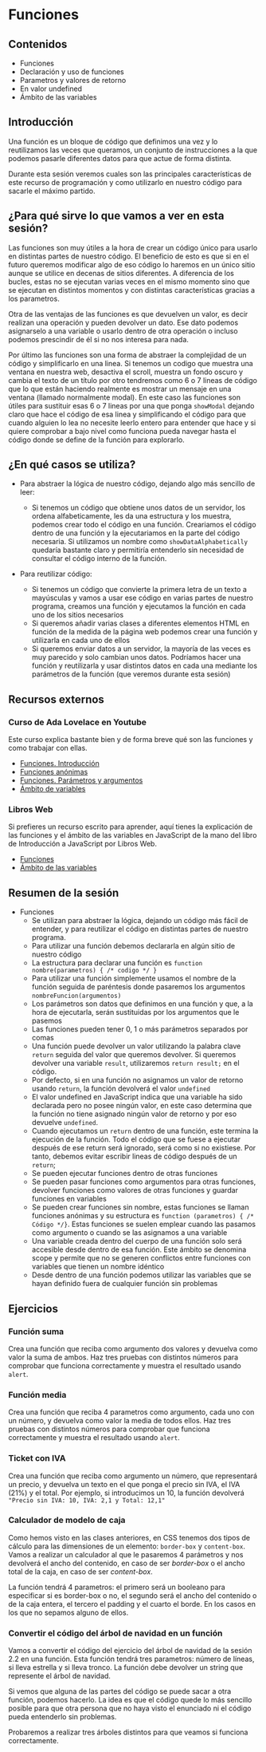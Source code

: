 # Funciones

## Contenidos

- Funciones
- Declaración y uso de funciones
- Parametros y valores de retorno
- En valor undefined
- Ámbito de las variables


## Introducción

Una función es un bloque de código que definimos una vez y lo reutilizamos las veces que queramos, un conjunto de instrucciones a la que podemos pasarle diferentes datos para que actue de forma distinta.

Durante esta sesión veremos cuales son las principales características de este recurso de programación y como utilizarlo en nuestro código para sacarle el máximo partido.


## ¿Para qué sirve lo que vamos a ver en esta sesión?

Las funciones son muy útiles a la hora de crear un código único para usarlo en distintas partes de nuestro código. El beneficio de esto es que si en el futuro queremos modificar algo de eso código lo haremos en un único sitio aunque se utilice en decenas de sitios diferentes. A diferencia de los bucles, estas no se ejecutan varias veces en el mismo momento sino que se ejecutan en distintos momentos y con distintas características gracias a los parametros.

Otra de las ventajas de las funciones es que devuelven un valor, es decir realizan una operación y pueden devolver un dato. Ese dato podemos asignarselo a una variable o usarlo dentro de otra operación o incluso podemos prescindir de él si no nos interesa para nada.

Por último las funciones son una forma de abstraer la complejidad de un código y simplificarlo en una linea. Si tenemos un codigo que muestra una ventana en nuestra web, desactiva el scroll, muestra un fondo oscuro y cambia el texto de un título por otro tendremos como 6 o 7 lineas de código que lo que están haciendo realmente es mostrar un mensaje en una ventana (llamado normalmente modal). En este caso las funciones son útiles para sustituir esas 6 o 7 lineas por una que ponga `showModal` dejando claro que hace el código de esa linea y simplificando el código para que cuando alguien lo lea no necesite leerlo entero para entender que hace y si quiere comprobar a bajo nivel como funciona pueda navegar hasta el código donde se define de la función para explorarlo.


## ¿En qué casos se utiliza?

- Para abstraer la lógica de nuestro código, dejando algo más sencillo de leer:
  - Si tenemos un código que obtiene unos datos de un servidor, los ordena alfabeticamente, les da una estructura y los muestra, podemos crear todo el código en una función. Creariamos el código dentro de una función y la ejecutariamos en la parte del código necesaria. Si utilizamos un nombre como `showDataAlphabetically` quedaría bastante claro y permitiría entenderlo sin necesidad de consultar el código interno de la función.

- Para reutilizar código:
  - Si tenemos un código que convierte la primera letra de un texto a mayúsculas y vamos a usar ese código en varias partes de nuestro programa, creamos una función y ejecutamos la función en cada uno de los sitios necesarios
  - Si queremos añadir varias clases a diferentes elementos HTML en función de la medida de la página web podemos crear una función y utilizarla en cada uno de ellos
  - Si queremos enviar datos a un servidor, la mayoría de las veces es muy parecido y solo cambian unos datos. Podríamos hacer una función y reutilizarla y usar distintos datos en cada una mediante los parámetros de la función (que veremos durante esta sesión)


## Recursos externos

### Curso de Ada Lovelace en Youtube

Este curso explica bastante bien y de forma breve qué son las funciones y como trabajar con ellas.

- [Funciones. Introducción](https://www.youtube.com/watch?v=PEfw6xuj8Y0&list=PLI7nHlOIIPOJtTDs1HVJABswW-xJcA7_o&index=16)
- [Funciones anónimas](https://www.youtube.com/watch?v=GstPXAffmmI&index=17&list=PLI7nHlOIIPOJtTDs1HVJABswW-xJcA7_o)
- [Funciones. Parámetros y argumentos](https://www.youtube.com/watch?v=5VVBrfWQ2Wk&index=18&list=PLI7nHlOIIPOJtTDs1HVJABswW-xJcA7_o)
- [Ámbito de variables](https://www.youtube.com/watch?v=HlY2jF74s_c&list=PLI7nHlOIIPOJtTDs1HVJABswW-xJcA7_o&index=19)

### Libros Web

Si prefieres un recurso escrito para aprender, aquí tienes la explicación de las funciones y el ámbito de las variables en JavaScript de la mano del libro de Introducción a JavaScript por Libros Web.

- [Funciones](http://librosweb.es/libro/javascript/capitulo_4/funciones.html)
- [Ámbito de las variables](http://librosweb.es/libro/javascript/capitulo_4/ambito_de_las_variables.html)


## Resumen de la sesión

- Funciones
  - Se utilizan para abstraer la lógica, dejando un código más fácil de entender, y para reutilizar el código en distintas partes de nuestro programa.
  - Para utilizar una función debemos declararla en algún sitio de nuestro código
  - La estructura para declarar una función es `function nombre(parametros) { /* codigo */ }`
  - Para utilizar una función simplemente usamos el nombre de la función seguida de paréntesis donde pasaremos los argumentos `nombreFuncion(argumentos)`
  - Los parámetros son datos que definimos en una función y que, a la hora de ejecutarla, serán sustituidas por los argumentos que le pasemos
  - Las funciones pueden tener 0, 1 o más parámetros separados por comas
  - Una función puede devolver un valor utilizando la palabra clave `return` seguida del valor que queremos devolver. Si queremos devolver una variable `result`, utilizaremos `return result;` en el código.
  - Por defecto, si en una función no asignamos un valor de retorno usando `return`, la función devolverá el valor `undefined`
  - El valor undefined en JavaScript indica que una variable ha sido declarada pero no posee ningún valor, en este caso determina que la función no tiene asignado ningún valor de retorno y por eso devuelve `undefined`.
  - Cuando ejecutamos un `return` dentro de una función, este termina la ejecución de la función. Todo el código que se fuese a ejecutar después de ese return será ignorado, será como si no existiese. Por tanto, debemos evitar escribir lineas de código después de un `return`;
  - Se pueden ejecutar funciones dentro de otras funciones
  - Se pueden pasar funciones como argumentos para otras funciones, devolver funciones como valores de otras funciones y guardar funciones en variables
  - Se pueden crear funciones sin nombre, estas funciones se llaman funciones anónimas y su estructura es `function (parametros) { /* Código */}`. Estas funciones se suelen emplear cuando las pasamos como argumento o cuando se las asignamos a una variable
  - Una variable creada dentro del cuerpo de una función solo será accesible desde dentro de esa función. Este ámbito se denomina scope y permite que no se generen conflictos entre funciones con variables que tienen un nombre idéntico
  - Desde dentro de una función podemos utilizar las variables que se hayan definido fuera de cualquier función sin problemas


## Ejercicios

### Función suma

Crea una función que reciba como argumento dos valores y devuelva como valor la suma de ambos. Haz tres pruebas con distintos números para comprobar que funciona correctamente y muestra el resultado usando `alert`.

### Función media

Crea una función que reciba 4 parametros como argumento, cada uno con un número, y devuelva como valor la media de todos ellos. Haz tres pruebas con distintos números para comprobar que funciona correctamente y muestra el resultado usando `alert`.

### Ticket con IVA

Crea una función que reciba como argumento un número, que representará un precio, y devuelva un texto en el que ponga el precio sin IVA, el IVA (21%) y el total. Por ejemplo, si introducimos un 10, la función devolverá `"Precio sin IVA: 10, IVA: 2,1 y Total: 12,1"`

### Calculador de modelo de caja

Como hemos visto en las clases anteriores, en CSS tenemos dos tipos de cálculo para las dimensiones de un elemento: `border-box` y `content-box`. Vamos a realizar un calculador al que le pasaremos 4 parámetros y nos devolverá el ancho del contenido, en caso de ser _border-box_ o el ancho total de la caja, en caso de ser _content-box_.

La función tendrá 4 parametros: el primero será un booleano para especificar si es border-box o no, el segundo será el ancho del contenido o de la caja entera, el tercero el padding y el cuarto el borde. En los casos en los que no sepamos alguno de ellos.

### Convertir el código del árbol de navidad en un función

Vamos a convertir el código del ejercicio del árbol de navidad de la sesión 2.2 en una función. Esta función tendrá tres parametros: número de líneas, si lleva estrella y si lleva tronco. La función debe devolver un string que represente el árbol de navidad.

Si vemos que alguna de las partes del código se puede sacar a otra función, podemos hacerlo. La idea es que el código quede lo más sencillo posible para que otra persona que no haya visto el enunciado ni el código pueda entenderlo sin problemas.

Probaremos a realizar tres árboles distintos para que veamos si funciona correctamente.
